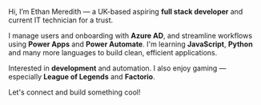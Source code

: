 Hi, I’m Ethan Meredith — a UK-based aspiring **full stack developer** and current IT technician for a trust.

I manage users and onboarding with **Azure AD**, and streamline workflows using **Power Apps** and **Power Automate**. I'm learning **JavaScript**, **Python** and many more languages to build clean, efficient applications.

Interested in **development** and automation. I also enjoy gaming — especially **League of Legends** and **Factorio**.

Let's connect and build something cool!
